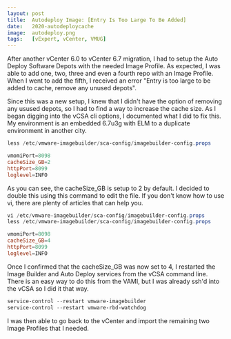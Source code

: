 ```yaml
---
layout: post
title:  Autodeploy Image: [Entry Is Too Large To Be Added]
date:   2020-autodeploycache
image:  autodeploy.png
tags:   [vExpert, vCenter, VMUG]
---
```

After another vCenter 6.0 to vCenter 6.7 migration, I had to setup the Auto Deploy Software Depots with the needed Image Profile. As expected, I was able to add one, two, three and even a fourth repo with an Image Profile. When I went to add the fifth, I received an error "Entry is too large to be added to cache, remove any unused depots".

Since this was a new setup, I knew that I didn't have the option of removing any usused depots, so I had to find a way to increase the cache size. As I began digging into the vCSA cli options, I documented what I did to fix this. My environment is an embedded 6.7u3g with ELM to a duplicate environment in another city.

```powershell
less /etc/vmware-imagebuilder/sca-config/imagebuilder-config.props

vmomiPort=8098
cacheSize_GB=2
httpPort=8099
loglevel=INFO
```

As you can see, the cacheSize_GB is setup to 2 by default. I decided to double this using this command to edit the file. If you don't know how to use vi, there are plenty of articles that can help you.

```powershell
vi /etc/vmware-imagebuilder/sca-config/imagebuilder-config.props
less /etc/vmware-imagebuilder/sca-config/imagebuilder-config.props

vmomiPort=8098
cacheSize_GB=4
httpPort=8099
loglevel=INFO
```

Once I confirmed that the cacheSize_GB was now set to 4, I restarted the Image Builder and Auto Deploy services from the vCSA command line. There is an easy way to do this from the VAMI, but I was already ssh'd into the vCSA so I did it that way.

```powershell
service-control --restart vmware-imagebuilder
service-control --restart vmware-rbd-watchdog
```

I was then able to go back to the vCenter and import the remaining two Image Profiles that I needed.